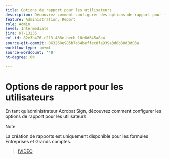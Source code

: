 ```yaml
---
title: Options de rapport pour les utilisateurs
description: Découvrez comment configurer des options de rapport pour les utilisateurs
feature: Administration, Report
role: Admin
level: Intermediate
jira: KT-13235
exl-id: 82e3b476-c213-488e-becb-18c6d645a8e4
source-git-commit: 063268e985b7a64beffec8fa939a3d8b38d3d03a
workflow-type: tm+mt
source-wordcount: '40'
ht-degree: 0%

---
```


# Options de rapport pour les utilisateurs

En tant qu’administrateur Acrobat Sign, découvrez comment configurer les options de rapport pour les utilisateurs.

>[!NOTE]
>
>La création de rapports est uniquement disponible pour les formules Entreprises et Grands comptes.

>[!VIDEO](https://video.tv.adobe.com/v/3419303?quality=12&learn=on&hidetitle=true)

